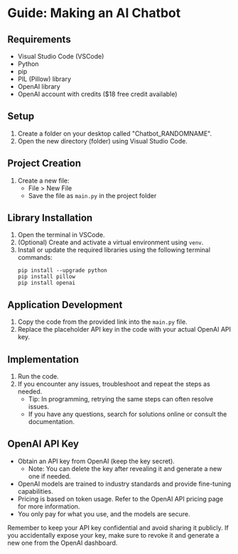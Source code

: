 # Guide: Making an AI Chatbot

## Requirements
- Visual Studio Code (VSCode)
- Python
- pip
- PIL (Pillow) library
- OpenAI library
- OpenAI account with credits ($18 free credit available)

## Setup
1. Create a folder on your desktop called "Chatbot_RANDOMNAME".
2. Open the new directory (folder) using Visual Studio Code.

## Project Creation
1. Create a new file:
   - File > New File
   - Save the file as `main.py` in the project folder

## Library Installation
1. Open the terminal in VSCode.
2. (Optional) Create and activate a virtual environment using `venv`.
3. Install or update the required libraries using the following terminal commands:
   ```
   pip install --upgrade python
   pip install pillow
   pip install openai
   ```

## Application Development
1. Copy the code from the provided link into the `main.py` file.
2. Replace the placeholder API key in the code with your actual OpenAI API key.

## Implementation
1. Run the code.
2. If you encounter any issues, troubleshoot and repeat the steps as needed.
   - Tip: In programming, retrying the same steps can often resolve issues.
   - If you have any questions, search for solutions online or consult the documentation.

## OpenAI API Key
- Obtain an API key from OpenAI (keep the key secret).
  - Note: You can delete the key after revealing it and generate a new one if needed.
- OpenAI models are trained to industry standards and provide fine-tuning capabilities.
- Pricing is based on token usage. Refer to the OpenAI API pricing page for more information.
- You only pay for what you use, and the models are secure.

Remember to keep your API key confidential and avoid sharing it publicly. If you accidentally expose your key, make sure to revoke it and generate a new one from the OpenAI dashboard.
